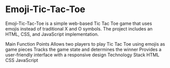 # Emoji-Tic-Tac-Toe

Emoji-Tic-Tac-Toe is a simple web-based Tic Tac Toe game that uses emojis instead of traditional X and O symbols. The project includes an HTML, CSS, and JavaScript implementation.

Main Function Points
Allows two players to play Tic Tac Toe using emojis as game pieces
Tracks the game state and determines the winner
Provides a user-friendly interface with a responsive design
Technology Stack
HTML
CSS
JavaScript
